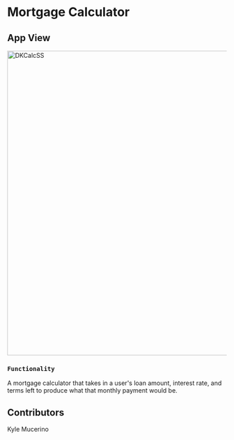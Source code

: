 # Mortgage Calculator

## App View
<img width="700" alt="DKCalcSS" src="https://github.com/kyle-mucerino/mortgage-calc/assets/124935227/3ade3aca-b8c2-4858-9e84-6995de93868a">


### `Functionality`

A mortgage calculator that takes in a user's loan amount, interest rate, and terms left to produce what that monthly payment would be.  

## Contributors
Kyle Mucerino


